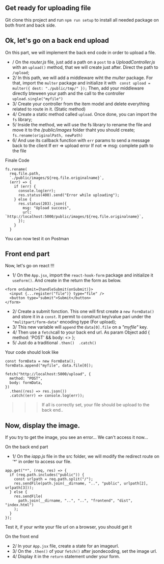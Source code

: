 ## Get ready for uploading file
Git clone this project and run `npm run setup` to install all needed package on both front and back side.


## Ok, let's go on a back end upload
On this part, we will implement the back end code in order to upload a file.

- / On the *router.js* file, just add a path on a `post` to a *UploadController.js* with an `upload()` method, that we will create just after. Direct the path to `/upload`;
- 2/ In this path, we will add a middleware wiht the *multer* package. For that, import the `multer` package and initialize it with 
``` const upload = multer({ dest: "./public/tmp/" });```
Then, add your middleware directly bteween your path and the call to the controller
``` upload.single("myfile") ```
- 3/ Create your controller from the item model and delete everything related to route in it. (Static method)
- 4/ Create a static method called `upload`. Once done, you can import the `fs` library;
- 5/ Inside the method, we will use the fs library to rename the file and move it to the */public/images* folder thaht you should create;
``` fs.rename(originalPath, newPath) ```
- 6/ And use its callback function with `err` params to send a message back to the client
  If err => upload error
  If not => msg: complete path to the file

Finale Code
```
fs.rename(
  req.file.path,
  `./public/images/${req.file.originalname}`,
  (err) => {
    if (err) {
      console.log(err);
      res.status(400).send("Error while uploading");
    } else {
      res.status(203).json({
        msg: "Upload success",
        url: `http://localhost:5000/public/images/${req.file.originalname}`,
      });
    }
  }
```

You can now test it on Postman

## Front end part
Now, let's go on react !!!

- 1/ On the `App.jsx`, import the `react-hook-form` package and initialize it `useForm()`. And create in the return the form as below.
```
<form onSubmit={handleSubmit(onSubmit)}>
  <input {...register("file")} type="file" />
  <button type="submit">Submit</button>
</form>
```

- 2/ Create a submit fonction. This one will first create a `new FormData()` and store it in a `const`. It permit to construct key/value pari under the `"mulitpart/form-data"` encoding type (For upload);
- 3/ This new variable will `append` the `data[0].file` on a *"myfile"* key.
- 4/ Then use a `fetch`call to your back end url. As param Object add { method: 'POST' && body: <<Your variable>> };
- 5/ Just do a traditional `.then()  .catch()`

Your code should look like
```
const formData = new FormData();
formData.append("myfile", data.file[0]);

fetch("http://localhost:5000/upload", {
  method: "POST",
  body: formData,
})
  .then((res) => res.json())
  .catch((err) => console.log(err));
```

>>> If all is correctly set, your file should be upload to the back end..

## Now, display the image.
If you try to get the image, you see an error...
We can't access it now...

On the back end part
- 1/ On the *iapp.js* file in the src folder, we will modify the redirect route on '*' in order to access our file.
```
app.get("*", (req, res) => {
  if (req.path.includes("public")) {
    const urlpath = req.path.split("/");
    res.sendFile(path.join(__dirname, "..", "public", urlpath[2], urlpath[3]));
  } else {
    res.sendFile(
      path.join(__dirname, "..", "..", "frontend", "dist", "index.html")
    );
  }
});
```

Test it, if your write your file url on a browser, you should get it

On the front end
- 2/ In your `App.jsx` file, create a state for an imageurl.
- 3/ On the `.then()` of your `fetch()` after jsondecoding, set the image url.
- 4/ Display it in the `return` statement under your form.
